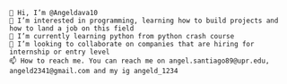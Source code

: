     👋 Hi, I’m @Angeldava10
    👀 I’m interested in programming, learning how to build projects and how to land a job on this field
    🌱 I’m currently learning python from python crash course
    💞️ I’m looking to collaborate on companies that are hiring for internship or entry level
    📫 How to reach me. You can reach me on angel.santiago89@upr.edu, angeld2341@gmail.com and my ig angeld_1234


